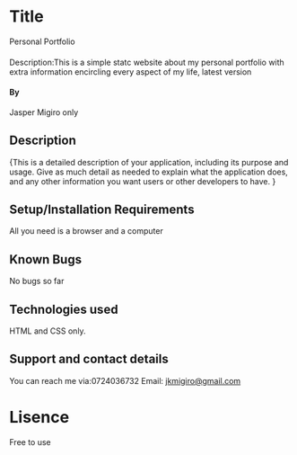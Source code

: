 # Title 
Personal Portfolio
#### 
Description:This is a simple statc website about my personal portfolio with extra information encircling every aspect of my life, latest version
#### By 
Jasper Migiro only
## Description
{This is a detailed description of your application, including its purpose and usage.  Give as much detail as needed to explain what the application does, and any other information you want users or other developers to have. }
## Setup/Installation Requirements
All  you need is a browser and a computer
## Known Bugs
No bugs so far
## Technologies used
HTML and CSS only.
## Support and contact details
You can reach me via:0724036732
Email: jkmigiro@gmail.com
# Lisence
Free to use
